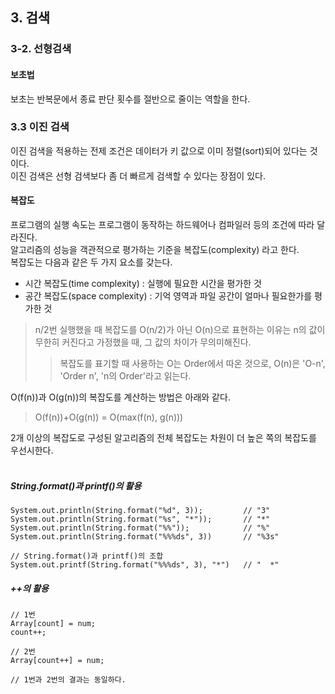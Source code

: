 ## 3. 검색
### 3-2. 선형검색
#### 보초법
보초는 반복문에서 종료 판단 횟수를 절반으로 줄이는 역할을 한다.
### 3.3 이진 검색
이진 검색을 적용하는 전제 조건은 데이터가 키 값으로 이미 정렬(sort)되어 있다는 것이다.<br>
이진 검색은 선형 검색보다 좀 더 빠르게 검색할 수 있다는 장점이 있다.
#### 복잡도
프로그램의 실행 속도는 프로그램이 동작하는 하드웨어나 컴파일러 등의 조건에 따라
달라진다. <br> 알고리즘의 성능을 객관적으로 평가하는 기준을 복잡도(complexity)
라고 한다.<br> 복잡도는 다음과 같은 두 가지 요소를 갖는다.
- 시간 복잡도(time complexity) : 실행에 필요한 시간을 평가한 것
- 공간 복잡도(space complexity) : 기억 영역과 파일 공간이 얼마나 필요한가를 평가한 것
> n/2번 실행했을 때 복잡도를 O(n/2)가 아닌 O(n)으로 표현하는 이유는 n의 값이
> 무한히 커진다고 가정했을 때, 그 값의 차이가 무의미해진다.<br>
>> 복잡도를 표기할 때 사용하는 O는 Order에서 따온 것으로, 
O(n)은 'O-n', 'Order n', 'n의 Order'라고 읽는다.

O(f(n))과 O(g(n))의 복잡도를 계산하는 방법은 아래와 같다.
>O(f(n))+O(g(n)) = O(max(f(n), g(n)))

2개 이상의 복잡도로 구성된 알고리즘의 전체 복잡도는 차원이 더 높은 쪽의
복잡도를 우선시한다.<br>
<br>
##### String.format()과 printf()의 활용
```
System.out.println(String.format("%d", 3));         // "3"
System.out.println(String.format("%s", "*"));       // "*"
System.out.println(String.format("%%"));            // "%"
System.out.println(String.format("%%%ds", 3))       // "%3s"

// String.format()과 printf()의 조합
System.out.printf(String.format("%%%ds", 3), "*")   // "  *"
```

##### ++의 활용
```
// 1번
Array[count] = num;
count++;

// 2번
Array[count++] = num;

// 1번과 2번의 결과는 동일하다.
```
